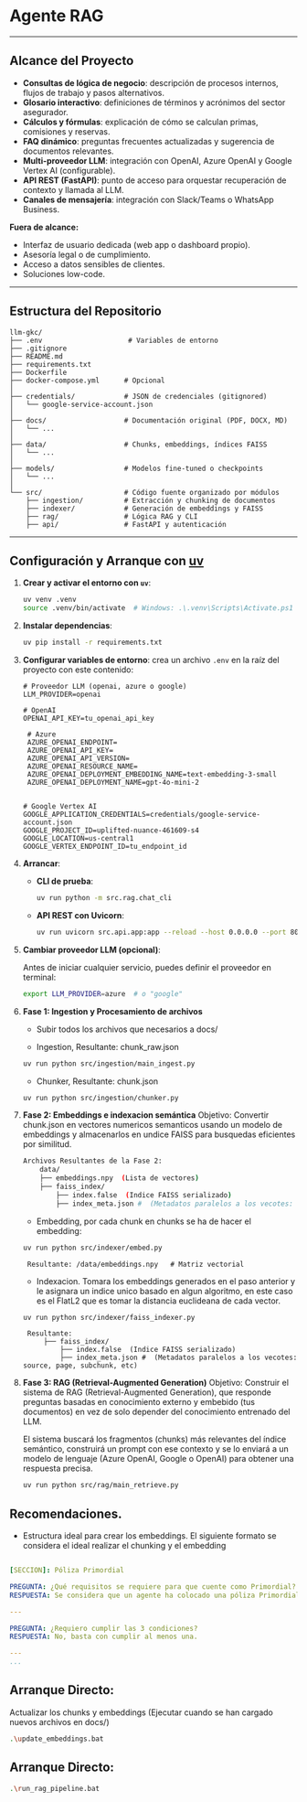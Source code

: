 # Agente RAG 


---

## Alcance del Proyecto

* **Consultas de lógica de negocio**: descripción de procesos internos, flujos de trabajo y pasos alternativos.
* **Glosario interactivo**: definiciones de términos y acrónimos del sector asegurador.
* **Cálculos y fórmulas**: explicación de cómo se calculan primas, comisiones y reservas.
* **FAQ dinámico**: preguntas frecuentes actualizadas y sugerencia de documentos relevantes.
* **Multi-proveedor LLM**: integración con OpenAI, Azure OpenAI y Google Vertex AI (configurable).
* **API REST (FastAPI)**: punto de acceso para orquestar recuperación de contexto y llamada al LLM.
* **Canales de mensajería**: integración con Slack/Teams o WhatsApp Business.

**Fuera de alcance:**

* Interfaz de usuario dedicada (web app o dashboard propio).
* Asesoría legal o de cumplimiento.
* Acceso a datos sensibles de clientes.
* Soluciones low-code.

---

## Estructura del Repositorio

```
llm-gkc/
├── .env                     # Variables de entorno
├── .gitignore
├── README.md
├── requirements.txt
├── Dockerfile
├── docker-compose.yml      # Opcional
│
├── credentials/            # JSON de credenciales (gitignored)
│   └── google-service-account.json
│
├── docs/                   # Documentación original (PDF, DOCX, MD)
│   └── ...
│
├── data/                   # Chunks, embeddings, índices FAISS
│   └── ...
│
├── models/                 # Modelos fine-tuned o checkpoints
│   └── ...
│
└── src/                    # Código fuente organizado por módulos
    ├── ingestion/          # Extracción y chunking de documentos
    ├── indexer/            # Generación de embeddings y FAISS
    ├── rag/                # Lógica RAG y CLI
    ├── api/                # FastAPI y autenticación
```

---

## Configuración y Arranque con [uv](https://github.com/astral-sh/uv)


1. **Crear y activar el entorno con `uv`**:

   ```bash
   uv venv .venv
   source .venv/bin/activate  # Windows: .\.venv\Scripts\Activate.ps1
   ```

2. **Instalar dependencias**:

   ```bash
   uv pip install -r requirements.txt
   ```

3. **Configurar variables de entorno**: crea un archivo `.env` en la raíz del proyecto con este contenido:

   ```dotenv
   # Proveedor LLM (openai, azure o google)
   LLM_PROVIDER=openai

   # OpenAI
   OPENAI_API_KEY=tu_openai_api_key

    # Azure
    AZURE_OPENAI_ENDPOINT=
    AZURE_OPENAI_API_KEY=
    AZURE_OPENAI_API_VERSION=
    AZURE_OPENAI_RESOURCE_NAME=
    AZURE_OPENAI_DEPLOYMENT_EMBEDDING_NAME=text-embedding-3-small
    AZURE_OPENAI_DEPLOYMENT_NAME=gpt-4o-mini-2


   # Google Vertex AI
   GOOGLE_APPLICATION_CREDENTIALS=credentials/google-service-account.json
   GOOGLE_PROJECT_ID=uplifted-nuance-461609-s4
   GOOGLE_LOCATION=us-central1
   GOOGLE_VERTEX_ENDPOINT_ID=tu_endpoint_id
   ```

4. **Arrancar**:

   * **CLI de prueba**:

     ```bash
     uv run python -m src.rag.chat_cli
     ```

   * **API REST con Uvicorn**:

     ```bash
     uv run uvicorn src.api.app:app --reload --host 0.0.0.0 --port 8000
     ```

5. **Cambiar proveedor LLM (opcional)**:

   Antes de iniciar cualquier servicio, puedes definir el proveedor en terminal:

   ```bash
   export LLM_PROVIDER=azure  # o "google"
   ```

6. **Fase 1: Ingestion y Procesamiento de archivos**
    - Subir todos los archivos que necesarios a docs/


    - Ingestion, Resultante: chunk_raw.json
    ```bash
    uv run python src/ingestion/main_ingest.py
    ``` 


    - Chunker, Resultante: chunk.json
    ```bash
    uv run python src/ingestion/chunker.py   
    ```



7. **Fase 2: Embeddings e indexacion semántica**
    Objetivo: Convertir chunk.json en vectores numericos semanticos usando un modelo de embeddings y almacenarlos en undice FAISS para busquedas eficientes por similitud. 

    ```bash
    Archivos Resultantes de la Fase 2: 
        data/
        ├── embeddings.npy  (Lista de vectores)
        ├── faiss_index/ 
            ├── index.false  (Indice FAISS serializado)
            ├── index_meta.json #  (Metadatos paralelos a los vecotes: source, page, subchunk, etc)
    ```


    - Embedding, por cada chunk en chunks se ha de hacer el embedding: 

    ```bash
    uv run python src/indexer/embed.py
    ```
        Resultante: /data/embeddings.npy   # Matriz vectorial

    - Indexacion. Tomara los embeddings generados en el paso anterior y le asignara un indice unico basado en algun algoritmo, en este caso es el FlatL2 que es tomar la distancia euclideana de cada vector. 

    ```bash
    uv run python src/indexer/faiss_indexer.py
    ```
        Resultante: 
            ├── faiss_index/ 
                ├── index.false  (Indice FAISS serializado)
                ├── index_meta.json #  (Metadatos paralelos a los vecotes: source, page, subchunk, etc)



8. **Fase 3: RAG (Retrieval-Augmented Generation)**
    Objetivo: Construir el sistema de RAG (Retrieval-Augmented Generation), que responde preguntas basadas en conocimiento externo y embebido (tus documentos) en vez de solo depender del conocimiento entrenado del LLM.

    El sistema buscará los fragmentos (chunks) más relevantes del índice semántico, construirá un prompt con ese contexto y se lo enviará a un modelo de lenguaje (Azure OpenAI, Google o OpenAI) para obtener una respuesta precisa.

    ```bash
    uv run python src/rag/main_retrieve.py  
    ```


## Recomendaciones.

- Estructura ideal para crear los embeddings. El siguiente formato se considera el ideal realizar el chunking y el embedding 

```yaml 

[SECCION]: Póliza Primordial

PREGUNTA: ¿Qué requisitos se requiere para que cuente como Primordial?
RESPUESTA: Se considera que un agente ha colocado una póliza Primordial válida cuando...

---

PREGUNTA: ¿Requiero cumplir las 3 condiciones?
RESPUESTA: No, basta con cumplir al menos una.

---
...

```


## Arranque Directo: 
Actualizar los chunks y embeddings (Ejecutar cuando se han cargado nuevos archivos en docs/) 

```bash 
.\update_embeddings.bat
```

## Arranque Directo: 

```bash 
.\run_rag_pipeline.bat
```